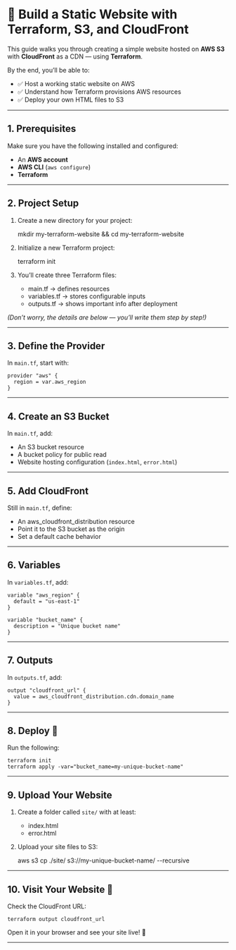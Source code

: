 # 🚀 Build a Static Website with Terraform, S3, and CloudFront

This guide walks you through creating a simple website hosted on **AWS S3** with **CloudFront** as a CDN — using **Terraform**.

By the end, you’ll be able to:
- ✅ Host a working static website on AWS  
- ✅ Understand how Terraform provisions AWS resources  
- ✅ Deploy your own HTML files to S3  

---

## 1. Prerequisites

Make sure you have the following installed and configured:
- An **AWS account**
- **AWS CLI** (`aws configure`)
- **Terraform**

---

## 2. Project Setup

1. Create a new directory for your project:

   mkdir my-terraform-website && cd my-terraform-website

2. Initialize a new Terraform project:

   terraform init

3. You’ll create three Terraform files:
   - main.tf → defines resources  
   - variables.tf → stores configurable inputs  
   - outputs.tf → shows important info after deployment  

*(Don’t worry, the details are below — you’ll write them step by step!)*

---

## 3. Define the Provider

In `main.tf`, start with:

    provider "aws" {
      region = var.aws_region
    }

---

## 4. Create an S3 Bucket

In `main.tf`, add:
- An S3 bucket resource  
- A bucket policy for public read  
- Website hosting configuration (`index.html`, `error.html`)  

---

## 5. Add CloudFront

Still in `main.tf`, define:
- An aws_cloudfront_distribution resource  
- Point it to the S3 bucket as the origin  
- Set a default cache behavior  

---

## 6. Variables

In `variables.tf`, add:

    variable "aws_region" {
      default = "us-east-1"
    }

    variable "bucket_name" {
      description = "Unique bucket name"
    }

---

## 7. Outputs

In `outputs.tf`, add:

    output "cloudfront_url" {
      value = aws_cloudfront_distribution.cdn.domain_name
    }

---

## 8. Deploy 🚀

Run the following:

    terraform init
    terraform apply -var="bucket_name=my-unique-bucket-name"

---

## 9. Upload Your Website

1. Create a folder called `site/` with at least:  
   - index.html  
   - error.html  

2. Upload your site files to S3:

    aws s3 cp ./site/ s3://my-unique-bucket-name/ --recursive

---

## 10. Visit Your Website 🎉

Check the CloudFront URL:

    terraform output cloudfront_url

Open it in your browser and see your site live! 🚀  

---
